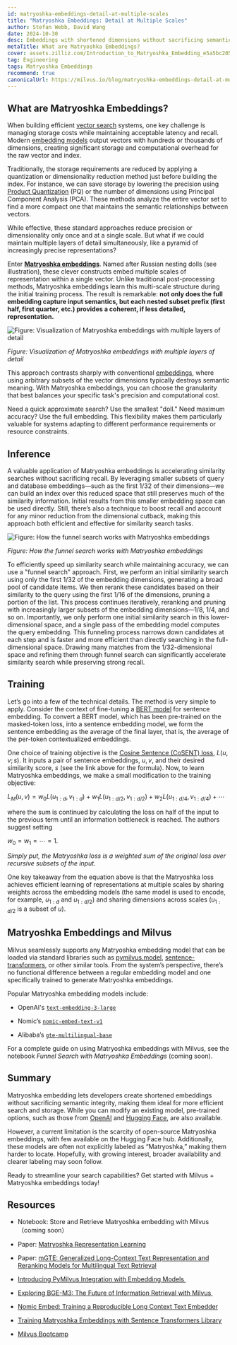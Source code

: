 ```yaml
---
id: matryoshka-embeddings-detail-at-multiple-scales
title: "Matryoshka Embeddings: Detail at Multiple Scales"
author: Stefan Webb, David Wang
date: 2024-10-30
desc: Embeddings with shortened dimensions without sacrificing semantic integrity, ideal for more efficient search and storage. 
metaTitle: What are Matryoshka Embeddings? 
cover: assets.zilliz.com/Introduction_to_Matryoshka_Embedding_e5a5bc2056.png
tag: Engineering
tags: Matryoshka Embeddings
recommend: true
canonicalUrl: https://milvus.io/blog/matryoshka-embeddings-detail-at-multiple-scales
---
```



## What are Matryoshka Embeddings? 

When building efficient [vector search](https://zilliz.com/learn/vector-similarity-search) systems, one key challenge is managing storage costs while maintaining acceptable latency and recall. Modern [embedding models](https://zilliz.com/blog/choosing-the-right-embedding-model-for-your-data) output vectors with hundreds or thousands of dimensions, creating significant storage and computational overhead for the raw vector and index.

Traditionally, the storage requirements are reduced by applying a quantization or dimensionality reduction method just before building the index. For instance, we can save storage by lowering the precision using [Product Quantization](https://zilliz.com/learn/scalar-quantization-and-product-quantization) (PQ) or the number of dimensions using Principal Component Analysis (PCA). These methods analyze the entire vector set to find a more compact one that maintains the semantic relationships between vectors.

While effective, these standard approaches reduce precision or dimensionality only once and at a single scale. But what if we could maintain multiple layers of detail simultaneously, like a pyramid of increasingly precise representations?

Enter [**Matryoshka embeddings**](https://arxiv.org/abs/2205.13147). Named after Russian nesting dolls (see illustration), these clever constructs embed multiple scales of representation within a single vector. Unlike traditional post-processing methods, Matryoshka embeddings learn this multi-scale structure during the initial training process. The result is remarkable: **not only does the full embedding capture input semantics, but each nested subset prefix (first half, first quarter, etc.) provides a coherent, if less detailed, representation.**


![Figure: Visualization of Matryoshka embeddings with multiple layers of detail](https://assets.zilliz.com/Visualization_of_Matryoshka_embeddings_with_multiple_layers_of_detail_274f2c7aba.png)

_Figure: Visualization of Matryoshka embeddings with multiple layers of detail_

This approach contrasts sharply with conventional [embeddings](https://zilliz.com/glossary/vector-embeddings), where using arbitrary subsets of the vector dimensions typically destroys semantic meaning. With Matryoshka embeddings, you can choose the granularity that best balances your specific task's precision and computational cost. 

Need a quick approximate search? Use the smallest "doll." Need maximum accuracy? Use the full embedding. This flexibility makes them particularly valuable for systems adapting to different performance requirements or resource constraints.


## Inference

A valuable application of Matryoshka embeddings is accelerating similarity searches without sacrificing recall. By leveraging smaller subsets of query and database embeddings—such as the first 1/32 of their dimensions—we can build an index over this reduced space that still preserves much of the similarity information. Initial results from this smaller embedding space can be used directly. Still, there’s also a technique to boost recall and account for any minor reduction from the dimensional cutback, making this approach both efficient and effective for similarity search tasks.

![Figure: How the funnel search works with Matryoshka embeddings](https://assets.zilliz.com/How_the_funnel_search_works_with_Matryoshka_embeddings_8fa05a2fe7.png)

_Figure: How the funnel search works with Matryoshka embeddings_ 

To efficiently speed up similarity search while maintaining accuracy, we can use a "funnel search" approach. First, we perform an initial similarity search using only the first 1/32 of the embedding dimensions, generating a broad pool of candidate items. We then rerank these candidates based on their similarity to the query using the first 1/16 of the dimensions, pruning a portion of the list. This process continues iteratively, reranking and pruning with increasingly larger subsets of the embedding dimensions—1/8, 1/4, and so on. Importantly, we only perform one initial similarity search in this lower-dimensional space, and a single pass of the embedding model computes the query embedding. This funneling process narrows down candidates at each step and is faster and more efficient than directly searching in the full-dimensional space. Drawing many matches from the 1/32-dimensional space and refining them through funnel search can significantly accelerate similarity search while preserving strong recall.


## Training

Let’s go into a few of the technical details. The method is very simple to apply. Consider the context of fine-tuning a [BERT model](https://zilliz.com/learn/what-is-bert) for sentence embedding. To convert a BERT model, which has been pre-trained on the masked-token loss, into a sentence embedding model, we form the sentence embedding as the average of the final layer, that is, the average of the per-token contextualized embeddings. 

One choice of training objective is the [Cosine Sentence (CoSENT) loss](https://sbert.net/docs/package_reference/sentence_transformer/losses.html#cosentloss), $L(u, v; s)$. It inputs a pair of sentence embeddings, $u,v$, and their desired similarity score, $s$ (see the link above for the formula). Now, to learn Matryoshka embeddings, we make a small modification to the training objective:

$L_M(u, v) = w_0L(u_{1:d}, v_{1:d}) + w_1L(u_{1:d/2}, v_{1:d/2}) + w_2L(u_{1:d/4}, v_{1:d/4}) + \cdots$

where the sum is continued by calculating the loss on half of the input to the previous term until an information bottleneck is reached. The authors suggest setting

$w_0=w_1=\cdots=1$.

_Simply put, the Matryoshka loss is a weighted sum of the original loss over recursive subsets of the input._

One key takeaway from the equation above is that the Matryoshka loss achieves efficient learning of representations at multiple scales by sharing weights across the embedding models (the same model is used to encode, for example, $u_{1:d}$ and $u_{1:d/2}$) and sharing dimensions across scales ($u_{1:d/2}$ is a subset of $u$).


## Matryoshka Embeddings and Milvus

Milvus seamlessly supports any Matryoshka embedding model that can be loaded via standard libraries such as [pymilvus.model](https://milvus.io/docs/embeddings.md), [sentence-transformers](https://milvus.io/docs/integrate_with_sentencetransformers.md), or other similar tools. From the system’s perspective, there’s no functional difference between a regular embedding model and one specifically trained to generate Matryoshka embeddings. 

Popular Matryoshka embedding models include: 

- OpenAI's [`text-embedding-3-large`](https://zilliz.com/ai-models/text-embedding-3-large)

- Nomic’s [`nomic-embed-text-v1`](https://huggingface.co/nomic-ai/nomic-embed-text-v1)

- Alibaba’s [`gte-multilingual-base`](https://huggingface.co/Alibaba-NLP/gte-multilingual-base)

For a complete guide on using Matryoshka embeddings with Milvus, see the notebook _Funnel Search with Matryoshka Embeddings_ (coming soon).


## Summary

Matryoshka embedding lets developers create shortened embeddings without sacrificing semantic integrity, making them ideal for more efficient search and storage. While you can modify an existing model, pre-trained options, such as those from [OpenAI](https://zilliz.com/ai-models) and [Hugging Face](https://zilliz.com/ai-models), are also available. 

However, a current limitation is the scarcity of open-source Matryoshka embeddings, with few available on the Hugging Face hub. Additionally, these models are often not explicitly labeled as “Matryoshka,” making them harder to locate. Hopefully, with growing interest, broader availability and clearer labeling may soon follow. 

Ready to streamline your search capabilities? Get started with Milvus + Matryoshka embeddings today!


## Resources

- Notebook: Store and Retrieve Matryoshka embedding with Milvus （coming soon）

- Paper: [Matryoshka Representation Learning](https://arxiv.org/abs/2205.13147)

- Paper: [mGTE: Generalized Long-Context Text Representation and Reranking Models for Multilingual Text Retrieval](https://arxiv.org/pdf/2407.19669)

- [Introducing PyMilvus Integration with Embedding Models ](https://milvus.io/blog/introducing-pymilvus-integrations-with-embedding-models.md)

- [Exploring BGE-M3: The Future of Information Retrieval with Milvus ](https://zilliz.com/learn/Exploring-BGE-M3-the-future-of-information-retrieval-with-milvus)

- [Nomic Embed: Training a Reproducible Long Context Text Embedder](https://static.nomic.ai/reports/2024_Nomic_Embed_Text_Technical_Report.pdf)

- [Training Matryoshka Embeddings with Sentence Transformers Library](https://sbert.net/examples/training/matryoshka/README.html)

- [Milvus Bootcamp](https://milvus.io/bootcamp)

